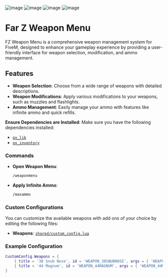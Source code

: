 ![image](https://github.com/user-attachments/assets/979c0cc7-800a-4720-9b90-7659218b04e0)
![image](https://github.com/user-attachments/assets/d155d9b9-79df-4723-9622-064bfba204ff)
![image](https://github.com/user-attachments/assets/8b546126-4ee8-4f2d-8bdd-737d4d2e0627)
![image](https://github.com/user-attachments/assets/b166a8b3-ce2d-4820-8b9c-6eaedefe3be2)

# Far Z Weapon Menu

FZ Weapon Menu is a comprehensive weapon management system for FiveM, designed to enhance your gameplay experience by providing a user-friendly interface for weapon selection, modification, and ammo management.

## Features

- **Weapon Selection**: Choose from a wide range of weapons with detailed descriptions.
- **Weapon Modifications**: Apply various modifications to your weapons, such as muzzles and flashlights.
- **Ammo Management**: Easily manage your ammo with features like infinite ammo and quick refills.

**Ensure Dependencies are Installed**:
   Make sure you have the following dependencies installed:
   - [`ox_lib`](command:_github.copilot.openSymbolFromReferences?%5B%22%22%2C%5B%7B%22uri%22%3A%7B%22%24mid%22%3A1%2C%22fsPath%22%3A%22d%3A%5C%5CServers%5C%5Cend-of-days%5C%5CtxData%5C%5CQboxLeanPack_9B6930.base%5C%5Cresources%5C%5C%5Bfaraway%5D%5C%5Cali-weaponmenu%5C%5Cfxmanifest.lua%22%2C%22_sep%22%3A1%2C%22external%22%3A%22file%3A%2F%2F%2Fd%253A%2FServers%2Fend-of-days%2FtxData%2FQboxLeanPack_9B6930.base%2Fresources%2F%255Bfaraway%255D%2Fali-weaponmenu%2Ffxmanifest.lua%22%2C%22path%22%3A%22%2Fd%3A%2FServers%2Fend-of-days%2FtxData%2FQboxLeanPack_9B6930.base%2Fresources%2F%5Bfaraway%5D%2Fali-weaponmenu%2Ffxmanifest.lua%22%2C%22scheme%22%3A%22file%22%7D%2C%22pos%22%3A%7B%22line%22%3A9%2C%22character%22%3A6%7D%7D%5D%5D "Go to definition")
   - [`ox_inventory`](command:_github.copilot.openSymbolFromReferences?%5B%22%22%2C%5B%7B%22uri%22%3A%7B%22%24mid%22%3A1%2C%22fsPath%22%3A%22d%3A%5C%5CServers%5C%5Cend-of-days%5C%5CtxData%5C%5CQboxLeanPack_9B6930.base%5C%5Cresources%5C%5C%5Bfaraway%5D%5C%5Cali-weaponmenu%5C%5Cfxmanifest.lua%22%2C%22_sep%22%3A1%2C%22external%22%3A%22file%3A%2F%2F%2Fd%253A%2FServers%2Fend-of-days%2FtxData%2FQboxLeanPack_9B6930.base%2Fresources%2F%255Bfaraway%255D%2Fali-weaponmenu%2Ffxmanifest.lua%22%2C%22path%22%3A%22%2Fd%3A%2FServers%2Fend-of-days%2FtxData%2FQboxLeanPack_9B6930.base%2Fresources%2F%5Bfaraway%5D%2Fali-weaponmenu%2Ffxmanifest.lua%22%2C%22scheme%22%3A%22file%22%7D%2C%22pos%22%3A%7B%22line%22%3A23%2C%22character%22%3A5%7D%7D%2C%7B%22uri%22%3A%7B%22%24mid%22%3A1%2C%22fsPath%22%3A%22d%3A%5C%5CServers%5C%5Cend-of-days%5C%5CtxData%5C%5CQboxLeanPack_9B6930.base%5C%5Cresources%5C%5C%5Bfaraway%5D%5C%5Cali-weaponmenu%5C%5Cserver%5C%5Cserver.lua%22%2C%22_sep%22%3A1%2C%22external%22%3A%22file%3A%2F%2F%2Fd%253A%2FServers%2Fend-of-days%2FtxData%2FQboxLeanPack_9B6930.base%2Fresources%2F%255Bfaraway%255D%2Fali-weaponmenu%2Fserver%2Fserver.lua%22%2C%22path%22%3A%22%2FD%3A%2FServers%2Fend-of-days%2FtxData%2FQboxLeanPack_9B6930.base%2Fresources%2F%5Bfaraway%5D%2Fali-weaponmenu%2Fserver%2Fserver.lua%22%2C%22scheme%22%3A%22file%22%7D%2C%22pos%22%3A%7B%22line%22%3A102%2C%22character%22%3A44%7D%7D%5D%5D "Go to definition")


### Commands

- **Open Weapon Menu**:
  ```sh
  /weaponmenu
  ```

- **Apply Infinite Ammo**:
  ```sh
  /maxammo
  ```

### Custom Configurations

You can customize the available weapons with add ons of your choice by editing the following files:

- **Weapons**: [`shared/custom_config.lua`](command:_github.copilot.openRelativePath?%5B%7B%22scheme%22%3A%22file%22%2C%22authority%22%3A%22%22%2C%22path%22%3A%22%2Fd%3A%2FServers%2Fend-of-days%2FtxData%2FQboxLeanPack_9B6930.base%2Fresources%2F%5Bfaraway%5D%2Fali-weaponmenu%2Fshared%2Fcustom_config.lua%22%2C%22query%22%3A%22%22%2C%22fragment%22%3A%22%22%7D%5D "d:\Servers\end-of-days\txData\QboxLeanPack_9B6930.base\resources\[faraway]\ali-weaponmenu\shared\custom_config.lua")

### Example Configuration

```lua
CustomConfig.Weapons = {
    { title = '38 Snub Nose', id = 'WEAPON_38SNUBNOSE', args = { 'WEAPON_38SNUBNOSE' }, description = 'Uses: 9mm' },
    { title = '44 Magnum', id = 'WEAPON_44MAGNUM', args = { 'WEAPON_44MAGNUM' }, description = 'Uses: 9mm' }
}
```
